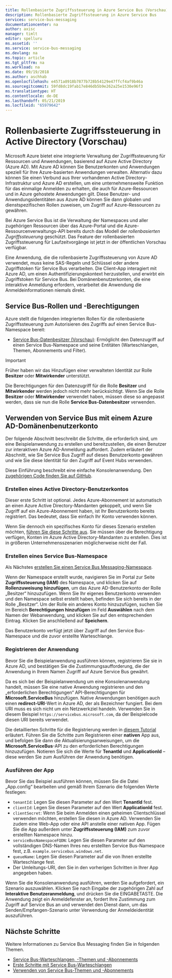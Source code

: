 ```yaml
---
title: Rollenbasierte Zugriffssteuerung in Azure Service Bus (Vorschau) | Microsoft-Dokumentation
description: Rollenbasierte Zugriffssteuerung in Azure Service Bus
services: service-bus-messaging
documentationcenter: na
author: axisc
manager: timlt
editor: spelluru
ms.assetid: ''
ms.service: service-bus-messaging
ms.devlang: na
ms.topic: article
ms.tgt_pltfrm: na
ms.workload: na
ms.date: 09/19/2018
ms.author: aschhab
ms.openlocfilehash: e4571a8918b7877b728b54129e47ffcf4af9b46a
ms.sourcegitcommit: 59fd8dc19fab17e846db5b9e262a25e1530e96f3
ms.translationtype: HT
ms.contentlocale: de-DE
ms.lasthandoff: 05/21/2019
ms.locfileid: "65979642"
---
```

# <a name="active-directory-role-based-access-control-preview"></a>Rollenbasierte Zugriffssteuerung in Active Directory (Vorschau)

Microsoft Azure bietet eine integrierte Verwaltung der Zugriffssteuerung für Ressourcen und Anwendungen, basierend auf Azure Active Directory (Azure AD). Mit Azure AD können Sie Benutzerkonten und Anwendungen speziell für Ihre Azure-basierten Anwendungen verwalten. Alternativ dazu können Sie einen Verbund aus Ihrer vorhandenen Active Directory-Infrastruktur und Azure AD erstellen, um eine unternehmensweite Funktion für das einmalige Anmelden zu erhalten, die auch für Azure-Ressourcen und in Azure gehostete Anwendungen gilt. Diese Benutzer- und Anwendungsidentitäten aus Azure AD können Sie dann globalen und dienstspezifischen Rollen zuweisen, um Zugriff auf Azure-Ressourcen zu gewähren.

Bei Azure Service Bus ist die Verwaltung der Namespaces und aller zugehörigen Ressourcen über das Azure-Portal und die Azure-Ressourcenverwaltungs-API bereits durch das Modell der *rollenbasierten Zugriffssteuerung* geschützt. Das Feature der rollenbasierten Zugriffssteuerung für Laufzeitvorgänge ist jetzt in der öffentlichen Vorschau verfügbar.

Eine Anwendung, die die rollenbasierte Zugriffssteuerung von Azure AD verwendet, muss keine SAS-Regeln und Schlüssel oder andere Zugriffstoken für Service Bus verarbeiten. Die Client-App interagiert mit Azure AD, um einen Authentifizierungskontext herzustellen, und erwirbt ein Zugriffstoken für Service Bus. Bei Domänenbenutzerkonten, die eine interaktive Anmeldung erfordern, verarbeitet die Anwendung die Anmeldeinformationen niemals direkt.

## <a name="service-bus-roles-and-permissions"></a>Service Bus-Rollen und -Berechtigungen

Azure stellt die folgenden integrierten Rollen für die rollenbasierte Zugriffssteuerung zum Autorisieren des Zugriffs auf einen Service Bus-Namespace bereit:

* [Service Bus-Datenbesitzer (Vorschau)](../role-based-access-control/built-in-roles.md#service-bus-data-owner): Ermöglicht den Datenzugriff auf einen Service Bus-Namespace und seine Entitäten (Warteschlangen, Themen, Abonnements und Filter).

>[!IMPORTANT]
> Früher haben wir das Hinzufügen einer verwalteten Identität zur Rolle **Besitzer** oder **Mitwirkender** unterstützt.
>
> Die Berechtigungen für den Datenzugriff für die Rolle **Besitzer** und **Mitwirkender** werden jedoch nicht mehr berücksichtigt. Wenn Sie die Rolle **Besitzer** oder **Mitwirkender** verwendet haben, müssen diese so angepasst werden, dass sie nun die Rolle **Service Bus-Datenbesitzer** verwenden.

## <a name="use-service-bus-with-an-azure-ad-domain-user-account"></a>Verwenden von Service Bus mit einem Azure AD-Domänenbenutzerkonto

Der folgende Abschnitt beschreibt die Schritte, die erforderlich sind, um eine Beispielanwendung zu erstellen und bereitzustellen, die einen Benutzer zur interaktiven Azure AD-Anmeldung auffordert. Zudem erläutert der Abschnitt, wie Sie Service Bus Zugriff auf dieses Benutzerkonto gewähren und wie Sie diese Identität für den Zugriff auf Event Hubs verwenden.

Diese Einführung beschreibt eine einfache Konsolenanwendung. Den [zugehörigen Code finden Sie auf GitHub](https://github.com/Azure/azure-service-bus/tree/master/samples/DotNet/Microsoft.ServiceBus.Messaging/RoleBasedAccessControl).

### <a name="create-an-active-directory-user-account"></a>Erstellen eines Active Directory-Benutzerkontos

Dieser erste Schritt ist optional. Jedes Azure-Abonnement ist automatisch an einen Azure Active Directory-Mandanten gekoppelt, und wenn Sie Zugriff auf ein Azure-Abonnement haben, ist Ihr Benutzerkonto bereits registriert. Das bedeutet, dass Sie einfach Ihr Konto verwenden können.

Wenn Sie dennoch ein spezifisches Konto für dieses Szenario erstellen möchten, [führen Sie diese Schritte aus](../automation/automation-create-aduser-account.md). Sie müssen über die Berechtigung verfügen, Konten im Azure Active Directory-Mandanten zu erstellen. Dies ist in größeren Unternehmensszenarien möglicherweise nicht der Fall.

### <a name="create-a-service-bus-namespace"></a>Erstellen eines Service Bus-Namespace

Als Nächstes [erstellen Sie einen Service Bus Messaging-Namespace](service-bus-create-namespace-portal.md).

Wenn der Namespace erstellt wurde, navigieren Sie im Portal zur Seite **Zugriffssteuerung (IAM)** des Namespace, und klicken Sie auf **Rollenzuweisung hinzufügen**, um das Azure AD-Benutzerkonto der Rolle „Besitzer“ hinzuzufügen. Wenn Sie Ihr eigenes Benutzerkonto verwenden und den Namespace selbst erstellt haben, befinden Sie sich bereits in der Rolle „Besitzer“. Um der Rolle ein anderes Konto hinzuzufügen, suchen Sie im Bereich **Berechtigungen hinzufügen** im Feld **Auswählen** nach dem Namen der Webanwendung, und klicken Sie auf den entsprechenden Eintrag. Klicken Sie anschließend auf **Speichern**.

Das Benutzerkonto verfügt jetzt über Zugriff auf den Service Bus-Namespace und die zuvor erstellte Warteschlange.

### <a name="register-the-application"></a>Registrieren der Anwendung

Bevor Sie die Beispielanwendung ausführen können, registrieren Sie sie in Azure AD, und bestätigen Sie die Zustimmungsaufforderung, die der Anwendung in Ihrem Namen Zugriff auf Azure Service Bus gewährt.

Da es sich bei der Beispielanwendung um eine Konsolenanwendung handelt, müssen Sie eine native Anwendung registrieren und den „erforderlichen Berechtigungen“ API-Berechtigungen für **Microsoft.ServiceBus** hinzufügen. Native Anwendungen benötigen auch einen **redirect-URI**-Wert in Azure AD, der als Bezeichner fungiert. Bei dem URI muss es sich nicht um ein Netzwerkziel handeln. Verwenden Sie in diesem Beispiel `https://servicebus.microsoft.com`, da der Beispielcode diesen URI bereits verwendet.

Die detaillierten Schritte für die Registrierung werden in [diesem Tutorial](../active-directory/develop/quickstart-v1-integrate-apps-with-azure-ad.md) erläutert. Führen Sie die Schritte zum Registrieren einer **nativen** App aus, und befolgen Sie dann die Aktualisierungsanweisungen, um die **Microsoft.ServiceBus**-API zu den erforderlichen Berechtigungen hinzuzufügen. Notieren Sie sich die Werte für **TenantId** und **ApplicationId** – diese werden Sie zum Ausführen der Anwendung benötigen.

### <a name="run-the-app"></a>Ausführen der App

Bevor Sie das Beispiel ausführen können, müssen Sie die Datei „App.config“ bearbeiten und gemäß Ihrem Szenario die folgenden Werte festlegen:

- `tenantId`: Legen Sie diesen Parameter auf den Wert **TenantId** fest.
- `clientId`: Legen Sie diesen Parameter auf den Wert **ApplicationId** fest.
- `clientSecret`: Wenn Sie beim Anmelden einen geheimen Clientschlüssel verwenden möchten, erstellen Sie diesen in Azure AD. Verwenden Sie zudem eine Web-App oder eine API anstelle einer nativen App. Fügen Sie die App außerdem unter **Zugriffssteuerung (IAM)** zum zuvor erstellten Namespace hinzu.
- `serviceBusNamespaceFQDN`: Legen Sie diesen Parameter auf den vollständigen DNS-Namen Ihres neu erstellten Service Bus-Namespace fest, z.B. `example.servicebus.windows.net`.
- `queueName`: Legen Sie diesen Parameter auf die von Ihnen erstellte Warteschlange fest.
- Der Umleitungs-URI, den Sie in den vorherigen Schritten in Ihrer App angegeben haben.

Wenn Sie die Konsolenanwendung ausführen, werden Sie aufgefordert, ein Szenario auszuwählen. Klicken Sie nach Eingabe der zugehörigen Zahl auf **Interaktive Benutzeranmeldung**, und drücken Sie die EINGABETASTE. Die Anwendung zeigt ein Anmeldefenster an, fordert Ihre Zustimmung zum Zugriff auf Service Bus an und verwendet den Dienst dann, um das Senden/Empfangen-Szenario unter Verwendung der Anmeldeidentität auszuführen.

## <a name="next-steps"></a>Nächste Schritte

Weitere Informationen zu Service Bus Messaging finden Sie in folgenden Themen.

* [Service Bus-Warteschlangen, -Themen und -Abonnements](service-bus-queues-topics-subscriptions.md)
* [Erste Schritte mit Service Bus-Warteschlangen](service-bus-dotnet-get-started-with-queues.md)
* [Verwenden von Service Bus-Themen und -Abonnements](service-bus-dotnet-how-to-use-topics-subscriptions.md)
